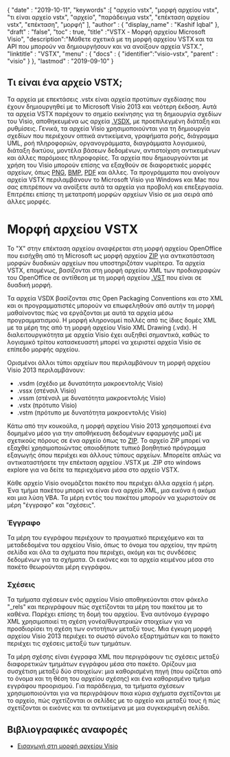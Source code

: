 {
  "date" : "2019-10-11",
  "keywords" :[ "αρχείο vstx", "μορφή αρχείου vstx", "τι είναι αρχείο vstx", "αρχείο", "παράδειγμα vstx", "επέκταση αρχείου vstx", "επέκταση", "μορφή" ],
  "author" : {
    "display_name" : "Kashif Iqbal"
},
  "draft" : "false",
  "toc" : true,
  "title" :"VSTX - Μορφή αρχείου Microsoft Visio",
  "description":"Μάθετε σχετικά με τη μορφή αρχείου VSTX και τα API που μπορούν να δημιουργήσουν και να ανοίξουν αρχεία VSTX.",
  "linktitle" : "VSTX",
  "menu" : {
    "docs" : {
	  "identifier":"visio-vstx",
      "parent" : "visio"
}
},
  "lastmod" : "2019-09-10"
}

## Τι είναι ένα αρχείο VSTX;

Τα αρχεία με επεκτάσεις .vstx είναι αρχεία προτύπων σχεδίασης που έχουν δημιουργηθεί με το Microsoft Visio 2013 και νεότερη έκδοση. Αυτά τα αρχεία VSTX παρέχουν το σημείο εκκίνησης για τη δημιουργία σχεδίων του Visio, αποθηκευμένα ως αρχεία [.VSDX](/el/image/vsdx/), με προεπιλεγμένη διάταξη και ρυθμίσεις. Γενικά, τα αρχεία Visio χρησιμοποιούνται για τη δημιουργία σχεδίων που περιέχουν οπτικά αντικείμενα, γραφήματα ροής, διάγραμμα UML, ροή πληροφοριών, οργανογράμματα, διαγράμματα λογισμικού, διάταξη δικτύου, μοντέλα βάσεων δεδομένων, αντιστοίχιση αντικειμένων και άλλες παρόμοιες πληροφορίες. Τα αρχεία που δημιουργούνται με χρήση του Visio μπορούν επίσης να εξαχθούν σε διαφορετικές μορφές αρχείων, όπως [PNG](/el/Image/PNG/), [BMP](/el/image/bmp/), [PDF](/el/pdf/) και άλλες. Τα προγράμματα που ανοίγουν αρχεία VSTX περιλαμβάνουν το Microsoft Visio για Windows και Mac που σας επιτρέπουν να ανοίξετε αυτά τα αρχεία για προβολή και επεξεργασία. Επιτρέπει επίσης τη μετατροπή μορφών αρχείων Visio σε μια σειρά από άλλες μορφές.

# Μορφή αρχείου VSTX #

Το "X" στην επέκταση αρχείου αναφέρεται στη μορφή αρχείου OpenOffice που εισήχθη από τη Microsoft ως μορφή αρχείου [ZIP](/el/compression/zip/) για αντικατάσταση μορφών δυαδικών αρχείων που υποστηριζόταν νωρίτερα. Τα αρχεία VSTX, επομένως, βασίζονται στη μορφή αρχείου XML των προδιαγραφών του OpenOffice σε αντίθεση με τη μορφή αρχείου [.VST](/el/image/vst/) που είναι σε δυαδική μορφή.

Τα αρχεία VSDX βασίζονται στις Open Packaging Conventions και στο XML και οι προγραμματιστές μπορούν να επωφεληθούν από αυτήν τη μορφή μαθαίνοντας πώς να εργάζονται με αυτά τα αρχεία μέσω προγραμματισμού. Η μορφή κληρονομεί πολλές από τις ίδιες δομές XML με τα μέρη της από τη μορφή αρχείου Visio XML Drawing (.vdx). Η διαλειτουργικότητα με αρχεία Visio έχει αυξηθεί σημαντικά, καθώς το λογισμικό τρίτου κατασκευαστή μπορεί να χειριστεί αρχεία Visio σε επίπεδο μορφής αρχείου.

Ορισμένοι άλλοι τύποι αρχείων που περιλαμβάνουν τη μορφή αρχείου Visio 2013 περιλαμβάνουν:

* .vsdm (σχέδιο με δυνατότητα μακροεντολής Visio)
* .vssx (στένσιλ Visio)
* .vssm (στένσιλ με δυνατότητα μακροεντολής Visio)
* .vstx (πρότυπο Visio)
* .vstm (πρότυπο με δυνατότητα μακροεντολής Visio)

Κάτω από την κουκούλα, η μορφή αρχείου Visio 2013 χρησιμοποιεί ένα δομημένο μέσο για την αποθήκευση δεδομένων εφαρμογής μαζί με σχετικούς πόρους σε ένα αρχείο όπως το [ZIP](/el/compression/zip/). Το αρχείο ZIP μπορεί να εξαχθεί χρησιμοποιώντας οποιοδήποτε τυπικό βοηθητικό πρόγραμμα εξαγωγής όπου περιέχει και άλλους τύπους αρχείων. Μπορείτε απλώς να αντικαταστήσετε την επέκταση αρχείου .VSTX με .ZIP στο windows explore για να δείτε τα περιεχόμενα μέσα στο αρχείο VSTX.

Κάθε αρχείο Visio ονομάζεται πακέτο που περιέχει άλλα αρχεία ή μέρη. Ένα τμήμα πακέτου μπορεί να είναι ένα αρχείο XML, μια εικόνα ή ακόμα και μια λύση VBA. Τα μέρη εντός του πακέτου μπορούν να χωριστούν σε μέρη "έγγραφο" και "σχέσεις".

### Έγγραφο ###

Τα μέρη του εγγράφου περιέχουν το πραγματικό περιεχόμενο και τα μεταδεδομένα του αρχείου Visio, όπως το όνομα του αρχείου, την πρώτη σελίδα και όλα τα σχήματα που περιέχει, ακόμη και τις συνδέσεις δεδομένων για τα σχήματα. Οι εικόνες και τα αρχεία κειμένου μέσα στο πακέτο θεωρούνται μέρη εγγράφου.

### Σχέσεις ###

Τα τμήματα σχέσεων ενός αρχείου Visio αποθηκεύονται στον φάκελο "_rels" και περιγράφουν πώς σχετίζονται τα μέρη του πακέτου με το καθένα. Παρέχει επίσης τη δομή του αρχείου. Ένα αυτόνομο έγγραφο XML χρησιμοποιεί τη σχέση γονέα/θυγατρικών στοιχείων για να προσδιορίσει τη σχέση των οντοτήτων μεταξύ τους. Μια έγκυρη μορφή αρχείου Visio 2013 περιέχει το σωστό σύνολο εξαρτημάτων και το πακέτο περιέχει τις σχέσεις μεταξύ των τμημάτων.

Τα μέρη σχέσης είναι έγγραφα XML που περιγράφουν τις σχέσεις μεταξύ διαφορετικών τμημάτων εγγράφου μέσα στο πακέτο. Ορίζουν μια συσχέτιση μεταξύ δύο στοιχείων: μια καθορισμένη πηγή (που ορίζεται από το όνομα και τη θέση του αρχείου σχέσης) και ένα καθορισμένο τμήμα εγγράφου προορισμού. Για παράδειγμα, τα τμήματα σχέσεων χρησιμοποιούνται για να περιγράψουν ποια κύρια σχήματα σχετίζονται με το αρχείο, πώς σχετίζονται οι σελίδες με το αρχείο και μεταξύ τους ή πώς σχετίζονται οι εικόνες και τα αντικείμενα με μια συγκεκριμένη σελίδα.

## Βιβλιογραφικές αναφορές ##

* [Εισαγωγή στη μορφή αρχείου Visio](https://learn.microsoft.com/en-us/office/client-developer/visio/introduction-to-the-visio-file-formatvsdx)

